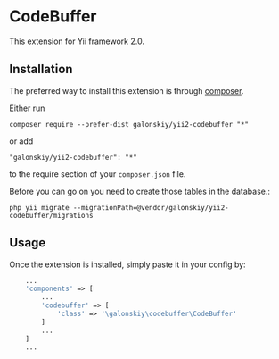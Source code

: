 CodeBuffer
==========
This extension for Yii framework 2.0.

Installation
------------

The preferred way to install this extension is through [composer](http://getcomposer.org/download/).

Either run

```
composer require --prefer-dist galonskiy/yii2-codebuffer "*"
```

or add

```
"galonskiy/yii2-codebuffer": "*"
```

to the require section of your `composer.json` file.

Before you can go on you need to create those tables in the database.:

```
php yii migrate --migrationPath=@vendor/galonskiy/yii2-codebuffer/migrations
```

Usage
-----

Once the extension is installed, simply paste it in your config by:

```php
    ...
    'components' => [
        ...
        'codebuffer' => [
            'class' => '\galonskiy\codebuffer\CodeBuffer'
        ]
        ...
    ]
    ...
```
